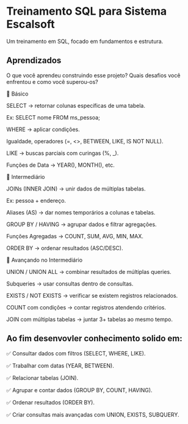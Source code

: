 
# Treinamento SQL para Sistema Escalsoft

Um treinamento em SQL, focado em fundamentos e estrutura.


## Aprendizados

O que você aprendeu construindo esse projeto? Quais desafios você enfrentou e como você superou-os?

📌 Básico

SELECT → retornar colunas específicas de uma tabela.

Ex: SELECT nome FROM ms_pessoa;

WHERE → aplicar condições.

Igualdade, operadores (=, <>, BETWEEN, LIKE, IS NOT NULL).

LIKE → buscas parciais com curingas (%, _).

Funções de Data → YEAR(), MONTH(), etc.

📌 Intermediário

JOINs (INNER JOIN) → unir dados de múltiplas tabelas.

Ex: pessoa + endereço.

Aliases (AS) → dar nomes temporários a colunas e tabelas.

GROUP BY / HAVING → agrupar dados e filtrar agregações.

Funções Agregadas → COUNT, SUM, AVG, MIN, MAX.

ORDER BY → ordenar resultados (ASC/DESC).

📌 Avançando no Intermediário

UNION / UNION ALL → combinar resultados de múltiplas queries.

Subqueries → usar consultas dentro de consultas.

EXISTS / NOT EXISTS → verificar se existem registros relacionados.

COUNT com condições → contar registros atendendo critérios.

JOIN com múltiplas tabelas → juntar 3+ tabelas ao mesmo tempo.
## Ao fim desenvovler conhecimento solido em:

✅ Consultar dados com filtros (SELECT, WHERE, LIKE).

✅ Trabalhar com datas (YEAR, BETWEEN).

✅ Relacionar tabelas (JOIN).

✅ Agrupar e contar dados (GROUP BY, COUNT, HAVING).

✅ Ordenar resultados (ORDER BY).

✅ Criar consultas mais avançadas com UNION, EXISTS, SUBQUERY.


